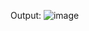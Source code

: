 Output:
![image](https://github.com/Jagtap2927/Task-using-Excel-file/assets/107162121/df3fb46d-167e-48e9-bbe1-ea9393380b81)
